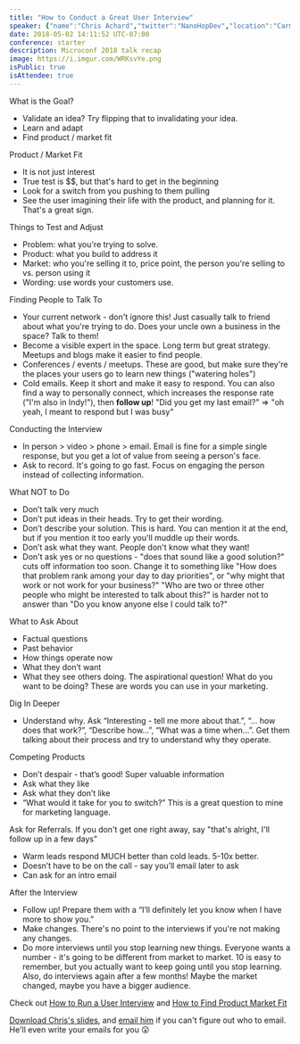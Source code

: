 ```yaml
---
title: "How to Conduct a Great User Interview"
speaker: {"name":"Chris Achard","twitter":"NanoHopDev","location":"Carmel, IN","description":"Software developer. CEO/Founder of NanoHop","verified":false,"image":"https://pbs.twimg.com/profile_images/976108400428789761/Vt54tYdw.jpg","website":"http://nanohop.com"}
date: 2018-05-02 14:11:52 UTC-07:00
conference: starter
description: Microconf 2018 talk recap
image: https://i.imgur.com/WRKsvYe.png
isPublic: true
isAttendee: true
---
```


What is the Goal?

* Validate an idea? Try flipping that to invalidating your idea.
* Learn and adapt
* Find product / market fit

Product / Market Fit

* It is not just interest
* True test is $$, but that's hard to get in the beginning
* Look for a switch from you pushing to them pulling
* See the user imagining their life with the product, and planning for it. That's a great sign.

Things to Test and Adjust

* Problem: what you're trying to solve.
* Product: what you build to address it
* Market: who you're selling it to, price point, the person you're selling to vs. person using it
* Wording: use words your customers use.

Finding People to Talk To

* Your current network - don't ignore this! Just casually talk to friend about what you're trying to do. Does your uncle own a business in the space? Talk to them!
* Become a visible expert in the space. Long term but great strategy. Meetups and blogs make it easier to find people.
* Conferences / events / meetups. These are good, but make sure they're the places your users go to learn new things ("watering holes")
* Cold emails. Keep it short and make it easy to respond. You can also find a way to personally connect, which increases the response rate ("I'm also in Indy!"), then **follow up**! "Did you get my last email?" => "oh yeah, I meant to respond but I was busy"

Conducting the Interview

* In person > video > phone > email. Email is fine for a simple single response, but you get a lot of value from seeing a person's face.
* Ask to record. It's going to go fast. Focus on engaging the person instead of collecting information.

What NOT to Do

* Don’t talk very much
* Don’t put ideas in their heads. Try to get their wording.
* Don’t describe your solution. This is hard. You can mention it at the end, but if you mention it too early you'll muddle up their words.
* Don’t ask what they want. People don't know what they want!
* Don't ask yes or no questions - "does that sound like a good solution?" cuts off information too soon. Change it to something like "How does that problem rank among your day to day priorities", or "why might that work or not work for your business?" "Who are two or three other people who might be interested to talk about this?" is harder not to answer than "Do you know anyone else I could talk to?"

What to Ask About

* Factual questions
* Past behavior
* How things operate now
* What they don’t want
* What they see others doing. The aspirational question! What do you want to be doing? These are words you can use in your marketing.

Dig In Deeper

* Understand why. Ask “Interesting - tell me more about that.”, “... how does that work?”, “Describe how...”, “What was a time when...”. Get them talking about their process and try to understand why they operate.

Competing Products

* Don’t despair - that’s good! Super valuable information
* Ask what they like
* Ask what they don’t like
* “What would it take for you to switch?” This is a great question to mine for marketing language.

Ask for Referrals. If you don't get one right away, say "that's alright, I'll follow up in a few days"

* Warm leads respond MUCH better than cold leads. 5-10x better.
* Doesn’t have to be on the call - say you’ll email later to ask
* Can ask for an intro email

After the Interview

* Follow up! Prepare them with a “I’ll definitely let you know when I have more to show you.”
* Make changes. There's no point to the interviews if you're not making any changes.
* Do more interviews until you stop learning new things. Everyone wants a number - it's going to be different from market to market. 10 is easy to remember, but you actually want to keep going until you stop learning. Also, do interviews again after a few months! Maybe the market changed, maybe you have a bigger audience.

Check out [How to Run a User Interview](https://www.youtube.com/watch?v=qAws7eXItMk) and [How to Find Product Market Fit](https://www.youtube.com/watch?v=_6pl5GG8RQ4)

[Download Chris's slides](http://nanohop.com/mc18.pdf), and [email him](https://chris@nanohop.com) if you can't figure out who to email. He'll even write your emails for you 😲
